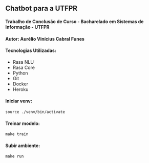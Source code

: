 ## Chatbot para a UTFPR
#### Trabalho de Conclusão de Curso - Bacharelado em Sistemas de Informação - UTFPR
#### Autor:  Aurélio Vinícius Cabral Funes

#### Tecnologias Utilizadas:
- Rasa NLU
- Rasa Core
- Python
- Git
- Docker
- Heroku 

#### Iniciar venv:
```shell
source ./venv/bin/activate
```

#### Treinar modelo:
```shell
make train
```

#### Subir ambiente:
```shell
make run
```
